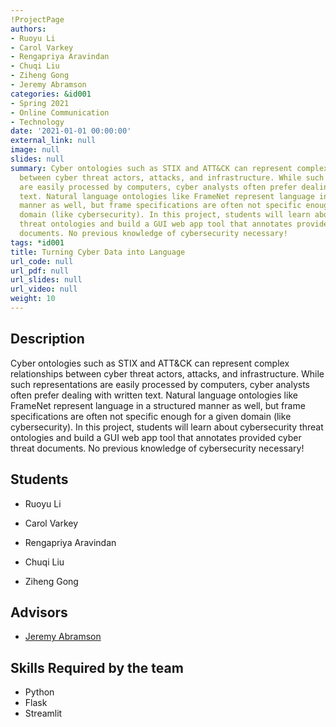 ```yaml
---
!ProjectPage
authors:
- Ruoyu Li
- Carol Varkey
- Rengapriya Aravindan
- Chuqi Liu
- Ziheng Gong
- Jeremy Abramson
categories: &id001
- Spring 2021
- Online Communication
- Technology
date: '2021-01-01 00:00:00'
external_link: null
image: null
slides: null
summary: Cyber ontologies such as STIX and ATT&CK can represent complex relationships
  between cyber threat actors, attacks, and infrastructure. While such representations
  are easily processed by computers, cyber analysts often prefer dealing with written
  text. Natural language ontologies like FrameNet represent language in a structured
  manner as well, but frame specifications are often not specific enough for a given
  domain (like cybersecurity). In this project, students will learn about cybersecurity
  threat ontologies and build a GUI web app tool that annotates provided cyber threat
  documents. No previous knowledge of cybersecurity necessary!
tags: *id001
title: Turning Cyber Data into Language
url_code: null
url_pdf: null
url_slides: null
url_video: null
weight: 10
---
```

## Description

Cyber ontologies such as STIX and ATT&amp;CK can represent complex relationships between cyber threat actors, attacks, and infrastructure. While such representations are easily processed by computers, cyber analysts often prefer dealing with written text. Natural language ontologies like FrameNet represent language in a structured manner as well, but frame specifications are often not specific enough for a given domain (like cybersecurity). In this project, students will learn about cybersecurity threat ontologies and build a GUI web app tool that annotates provided cyber threat documents. No previous knowledge of cybersecurity necessary!





## Students

* Ruoyu Li

* Carol Varkey

* Rengapriya Aravindan

* Chuqi Liu

* Ziheng Gong

## Advisors

* [Jeremy Abramson](../../../author/jeremy-abramson)

## Skills Required by the team


* Python
* Flask
* Streamlit